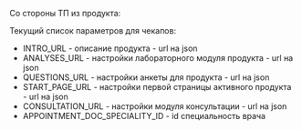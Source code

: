 Со стороны ТП из продукта:

Текущий список параметров для чекапов:

- INTRO_URL -  описание продукта   - url на json
- ANALYSES_URL - настройки лабораторного модуля продукта - url на json
- QUESTIONS_URL - настройки анкеты для продукта - url на json
- START_PAGE_URL - настройки первой страницы активного продукта - url на json
- CONSULTATION_URL - настройки  модуля консультации - url на json
- APPOINTMENT_DOC_SPECIALITY_ID - id специальность врача

